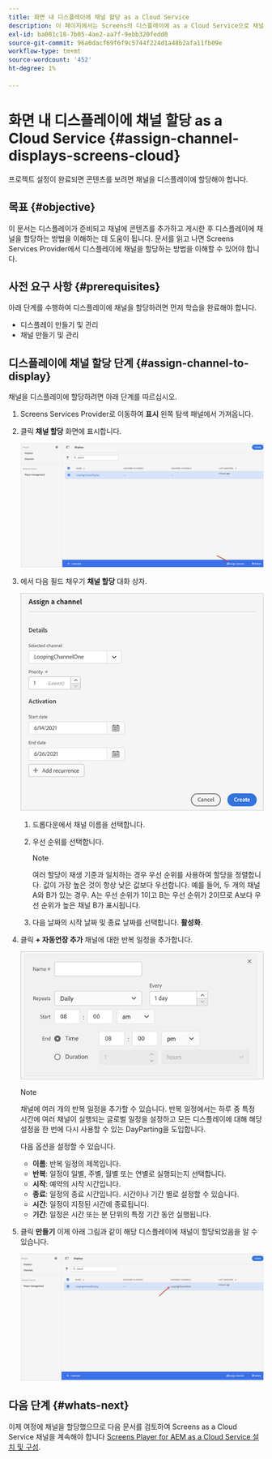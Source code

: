 ```yaml
---
title: 화면 내 디스플레이에 채널 할당 as a Cloud Service
description: 이 페이지에서는 Screens의 디스플레이에 as a Cloud Service으로 채널을 할당하는 방법을 설명합니다.
exl-id: ba001c18-7b05-4ae2-aa7f-9ebb320fedd0
source-git-commit: 96a0dacf69f6f9c5744f224d1a48b2afa11fb09e
workflow-type: tm+mt
source-wordcount: '452'
ht-degree: 1%

---
```


# 화면 내 디스플레이에 채널 할당 as a Cloud Service {#assign-channel-displays-screens-cloud}

프로젝트 설정이 완료되면 콘텐츠를 보려면 채널을 디스플레이에 할당해야 합니다.

## 목표 {#objective}

이 문서는 디스플레이가 준비되고 채널에 콘텐츠를 추가하고 게시한 후 디스플레이에 채널을 할당하는 방법을 이해하는 데 도움이 됩니다. 문서를 읽고 나면 Screens Services Provider에서 디스플레이에 채널을 할당하는 방법을 이해할 수 있어야 합니다.

## 사전 요구 사항 {#prerequisites}

아래 단계를 수행하여 디스플레이에 채널을 할당하려면 먼저 학습을 완료해야 합니다.

* 디스플레이 만들기 및 관리
* 채널 만들기 및 관리

## 디스플레이에 채널 할당 단계 {#assign-channel-to-display}

채널을 디스플레이에 할당하려면 아래 단계를 따르십시오.

1. Screens Services Provider로 이동하여 **표시** 왼쪽 탐색 패널에서 가져옵니다.

1. 클릭 **채널 할당** 화면에 표시합니다.

   ![이미지](/help/screens-cloud/assets/display/assignchannel-1.png)

1. 에서 다음 필드 채우기 **채널 할당** 대화 상자.

   ![이미지](/help/screens-cloud/assets/display/assignchannel-2.png)

   1. 드롭다운에서 채널 이름을 선택합니다.
   1. 우선 순위를 선택합니다.

      >[!NOTE]
      >여러 할당이 재생 기준과 일치하는 경우 우선 순위를 사용하여 할당을 정렬합니다. 값이 가장 높은 것이 항상 낮은 값보다 우선합니다. 예를 들어, 두 개의 채널 A와 B가 있는 경우. A는 우선 순위가 1이고 B는 우선 순위가 2이므로 A보다 우선 순위가 높은 채널 B가 표시됩니다.
   1. 다음 날짜의 시작 날짜 및 종료 날짜를 선택합니다. **활성화**.

1. 클릭 **+ 자동연장 추가** 채널에 대한 반복 일정을 추가합니다.

   ![이미지](/help/screens-cloud/assets/create-content/recurrence-1.png)

   >[!NOTE]
   >채널에 여러 개의 반복 일정을 추가할 수 있습니다. 반복 일정에서는 하루 중 특정 시간에 여러 채널이 실행되는 글로벌 일정을 설정하고 모든 디스플레이에 대해 해당 설정을 한 번에 다시 사용할 수 있는 DayParting을 도입합니다.

   다음 옵션을 설정할 수 있습니다.

   * **이름**: 반복 일정의 제목입니다.
   * **반복**: 일정이 일별, 주별, 월별 또는 연별로 실행되는지 선택합니다.
   * **시작**: 예약의 시작 시간입니다.
   * **종료**: 일정의 종료 시간입니다. 시간이나 기간 별로 설정할 수 있습니다.
   * **시간**: 일정이 지정된 시간에 종료됩니다.
   * **기간**: 일정은 시간 또는 분 단위의 특정 기간 동안 실행됩니다.

1. 클릭 **만들기** 이제 아래 그림과 같이 해당 디스플레이에 채널이 할당되었음을 알 수 있습니다.

   ![이미지](/help/screens-cloud/assets/display/assignchannel-3.png)


## 다음 단계 {#whats-next}

이제 여정에 채널을 할당했으므로 다음 문서를 검토하여 Screens as a Cloud Service 채널을 계속해야 합니다 [Screens Player for AEM as a Cloud Service 설치 및 구성](/help/screens-cloud/managing-players-registration/installing-screens-cloud-player.md).
